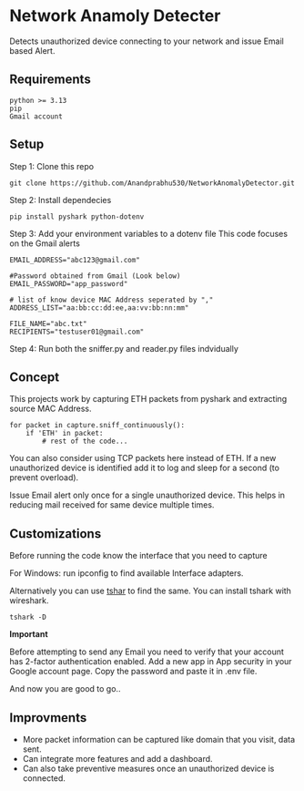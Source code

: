 # Network Anamoly Detecter

Detects unauthorized device connecting to your network and issue Email based Alert.

## Requirements

    python >= 3.13
    pip
    Gmail account

## Setup

Step 1: Clone this repo

    git clone https://github.com/Anandprabhu530/NetworkAnomalyDetector.git

Step 2: Install dependecies

    pip install pyshark python-dotenv

Step 3: Add your environment variables to a dotenv file
This code focuses on the Gmail alerts

    EMAIL_ADDRESS="abc123@gmail.com"

    #Password obtained from Gmail (Look below)
    EMAIL_PASSWORD="app_password"

    # list of know device MAC Address seperated by ","
    ADDRESS_LIST="aa:bb:cc:dd:ee,aa:vv:bb:nn:mm"

    FILE_NAME="abc.txt"
    RECIPIENTS="testuser01@gmail.com"

Step 4: Run both the sniffer.py and reader.py files indvidually

## Concept

This projects work by capturing ETH packets from pyshark and extracting source MAC Address.

    for packet in capture.sniff_continuously():
        if 'ETH' in packet:
            # rest of the code...

You can also consider using TCP packets here instead of ETH.
If a new unauthorized device is identified add it to log and sleep for a second (to prevent overload).

Issue Email alert only once for a single unauthorized device. This helps in reducing mail received for same device multiple times.

## Customizations

Before running the code know the interface that you need to capture

For Windows: run ipconfig to find available Interface adapters.

Alternatively you can use [tshar](https://www.wireshark.org/docs/man-pages/tshark.html) to find the same. You can install tshark with wireshark.

    tshark -D

**Important**

Before attempting to send any Email you need to verify that your account has 2-factor authentication enabled.
Add a new app in App security in your Google account page.
Copy the password and paste it in .env file.

And now you are good to go..

## Improvments

- More packet information can be captured like domain that you visit, data sent.
- Can integrate more features and add a dashboard.
- Can also take preventive measures once an unauthorized device is connected.
